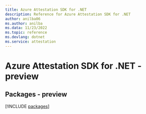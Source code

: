 ```yaml
---
title: Azure Attestation SDK for .NET
description: Reference for Azure Attestation SDK for .NET
author: anilba06
ms.author: anilba
ms.data: 11/23/2022
ms.topic: reference
ms.devlang: dotnet
ms.service: attestation
---
```

# Azure Attestation SDK for .NET - preview
## Packages - preview
[!INCLUDE [packages](attestation-index.md)]